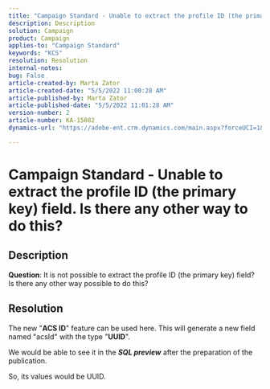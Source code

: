 ```yaml
---
title: "Campaign Standard - Unable to extract the profile ID (the primary key) field. Is there any other way to do this?"
description: Description
solution: Campaign
product: Campaign
applies-to: "Campaign Standard"
keywords: "KCS"
resolution: Resolution
internal-notes: 
bug: False
article-created-by: Marta Zator
article-created-date: "5/5/2022 11:00:28 AM"
article-published-by: Marta Zator
article-published-date: "5/5/2022 11:01:28 AM"
version-number: 2
article-number: KA-15082
dynamics-url: "https://adobe-ent.crm.dynamics.com/main.aspx?forceUCI=1&pagetype=entityrecord&etn=knowledgearticle&id=3fef2f8e-62cc-ec11-a7b5-6045bd00dbbc"

---
```

# Campaign Standard - Unable to extract the profile ID (the primary key) field. Is there any other way to do this?

## Description


<b>Question</b>: It is not possible to extract the profile ID (the primary key) field? Is there any other way possible to do this?


## Resolution


The new "<b>ACS ID</b>" feature can be used here. This will generate a new field named "acsId" with the type "<b>UUID</b>".

 We would be able to see it in the <b>*SQL preview</b>* after the preparation of the publication.

 So, its values would be UUID.
